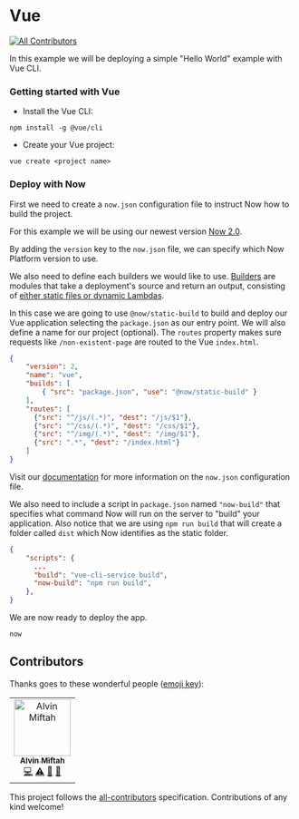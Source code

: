 # Vue
[![All Contributors](https://img.shields.io/badge/all_contributors-1-orange.svg?style=flat-square)](#contributors)

In this example we will be deploying a simple "Hello World" example with Vue CLI.

### Getting started with Vue

- Install the Vue CLI:

```
npm install -g @vue/cli
```

- Create your Vue project:

```
vue create <project name>
```

### Deploy with Now

First we need to create a `now.json` configuration file to instruct Now how to build the project.

For this example we will be using our newest version [Now 2.0](https://zeit.co/now).

By adding the `version` key to the `now.json` file, we can specify which Now Platform version to use.

We also need to define each builders we would like to use. [Builders](https://zeit.co/docs/v2/deployments/builders/overview/) are modules that take a deployment's source and return an output, consisting of [either static files or dynamic Lambdas](https://zeit.co/docs/v2/deployments/builds/#sources-and-outputs).

In this case we are going to use `@now/static-build` to build and deploy our Vue application selecting the `package.json` as our entry point. We will also define a name for our project (optional). The `routes` property makes sure requests like `/non-existent-page` are routed to the Vue `index.html`.

```json
{
    "version": 2,
    "name": "vue",
    "builds": [
        { "src": "package.json", "use": "@now/static-build" }
    ],
    "routes": [
      {"src": "^/js/(.*)", "dest": "/js/$1"},
      {"src": "^/css/(.*)", "dest": "/css/$1"},
      {"src": "^/img/(.*)", "dest": "/img/$1"},
      {"src": ".*", "dest": "/index.html"}
    ]
}
```

Visit our [documentation](https://zeit.co/docs/v2/deployments/configuration) for more information on the `now.json` configuration file.

We also need to include a script in `package.json` named `"now-build"` that specifies what command Now will run on the server to "build" your application. Also notice that we are using `npm run build` that will create a folder called `dist` which Now identifies as the static folder.

```json
{
    "scripts": {
      ...
      "build": "vue-cli-service build",
      "now-build": "npm run build",
    },
}
```

We are now ready to deploy the app.

```
now
```

## Contributors

Thanks goes to these wonderful people ([emoji key](https://allcontributors.org/docs/en/emoji-key)):

<!-- ALL-CONTRIBUTORS-LIST:START - Do not remove or modify this section -->
<!-- prettier-ignore -->
<table><tr><td align="center"><a href="https://medium.com/@azraqazravin"><img src="https://avatars2.githubusercontent.com/u/36470351?v=4" width="100px;" alt="Alvin Miftah"/><br /><sub><b>Alvin Miftah</b></sub></a><br /><a href="https://github.com/saintfactory/cetak.id/commits?author=alvinisasi" title="Code">💻</a> <a href="https://github.com/saintfactory/cetak.id/commits?author=alvinisasi" title="Tests">⚠️</a> <a href="#tool-alvinisasi" title="Tools">🔧</a> <a href="#maintenance-alvinisasi" title="Maintenance">🚧</a></td></tr></table>

<!-- ALL-CONTRIBUTORS-LIST:END -->

This project follows the [all-contributors](https://github.com/all-contributors/all-contributors) specification. Contributions of any kind welcome!